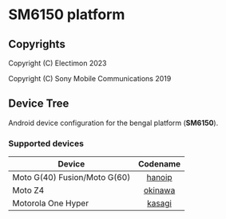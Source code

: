 SM6150 platform
============

## Copyrights
Copyright (C) Electimon 2023

Copyright (C) Sony Mobile Communications 2019

## Device Tree

Android device configuration for the bengal platform (**SM6150**).

### Supported devices

| Device | Codename |
|-|:-:|
| Moto G(40) Fusion/Moto G(60) | [hanoip](../../../../moto-common/android_device_motorola_hanoip) |
| Moto Z4 | [okinawa](../../../../moto-common/android_device_motorola_okinawa) |
| Motorola One Hyper | [kasagi](../../../../moto-common/android_device_motorola_kasagi) |
